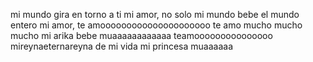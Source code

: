 mi mundo gira en torno a ti mi amor, no solo mi mundo bebe el mundo entero mi amor,
te amooooooooooooooooooooo
te amo mucho mucho mucho mi arika bebe muaaaaaaaaaaaa
teamooooooooooooooo
mireynaeternareyna de mi vida
mi princesa muaaaaaa
